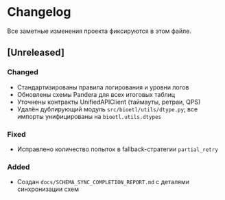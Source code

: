 # Changelog
Все заметные изменения проекта фиксируются в этом файле.

## [Unreleased]
### Changed
- Стандартизированы правила логирования и уровни логов
- Обновлены схемы Pandera для всех итоговых таблиц
- Уточнены контракты UnifiedAPIClient (таймауты, ретраи, QPS)
- Удалён дублирующий модуль `src/bioetl/utils/dtype.py`; все импорты унифицированы на `bioetl.utils.dtypes`

### Fixed
- Исправлено количество попыток в fallback-стратегии `partial_retry`

### Added
- Создан `docs/SCHEMA_SYNC_COMPLETION_REPORT.md` с деталями синхронизации схем
